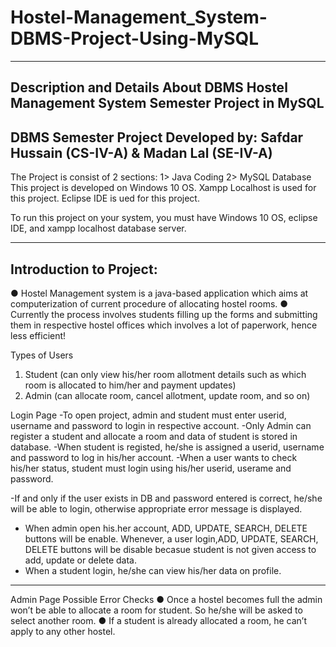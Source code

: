 # Hostel-Management_System-DBMS-Project-Using-MySQL

-------------------------------------------------------------------------------------
Description and Details About DBMS Hostel Management System Semester Project in MySQL
-------------------------------------------------------------------------------------
DBMS Semester Project
Developed by: Safdar Hussain (CS-IV-A) & Madan Lal (SE-IV-A)
-------------------------------------------------------------------------------------
The Project is consist of 2 sections:
1> Java Coding
2> MySQL Database
This project is developed on Windows 10 OS.
Xampp Localhost is used for this project.
Eclipse IDE is ued for this project.

To run this project on your system, you must have Windows 10 OS, eclipse IDE, and xampp localhost database server.

-------------------------------------------------------------------------------------
Introduction to Project:
--------------------------------------------------------------------------------------
● Hostel Management system is a java-based application which aims at
computerization of current procedure of allocating hostel rooms.
● Currently the process involves students filling up the forms and submitting
them in respective hostel offices which involves a lot of paperwork, hence
less efficient!

Types of Users
1. Student (can only view his/her room allotment details such as which room is allocated to him/her and payment updates)
2. Admin (can allocate room, cancel allotment, update room, and so on)

Login Page
-To open project, admin and student must enter userid, username and password to login in respective account.
-Only Admin can register a student and allocate a room and data of student is stored in database.
-When student is registed, he/she is assigned a userid, username and password to log in his/her account.
-When a user wants to check his/her status, student must login using his/her userid, userame and password.

-If and only if the user exists in DB and password entered is correct, he/she will be able to
login, otherwise appropriate error message is displayed.

- When admin open his.her account, ADD, UPDATE, SEARCH, DELETE buttons will be enable. Whenever, a user login,ADD, UPDATE, SEARCH, DELETE buttons
will be disable becasue student is not given access to add, update or delete data. 
- When a student login, he/she can view his/her data on profile. 

-----------------------------------------------------------------------------------
Admin Page
Possible Error Checks
● Once a hostel becomes full the admin won’t be able to allocate a room
for student. So he/she will be asked to select another room.
● If a student is already allocated a room, he can’t apply to any other hostel.
